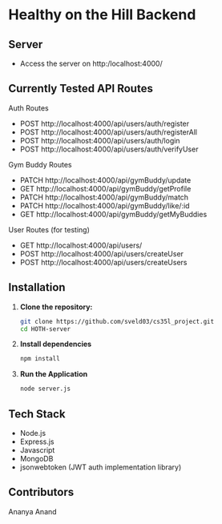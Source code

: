 # Healthy on the Hill Backend

## Server

* Access the server on http:/localhost:4000/

## Currently Tested API Routes

Auth Routes
* POST http://localhost:4000/api/users/auth/register
* POST http://localhost:4000/api/users/auth/registerAll
* POST http://localhost:4000/api/users/auth/login
* POST http://localhost:4000/api/users/auth/verifyUser

Gym Buddy Routes
* PATCH http://localhost:4000/api/gymBuddy/update
* GET http://localhost:4000/api/gymBuddy/getProfile
* PATCH http://localhost:4000/api/gymBuddy/match
* PATCH http://localhost:4000/api/gymBuddy/like/:id 
* GET http://localhost:4000/api/gymBuddy/getMyBuddies


User Routes (for testing)
* GET http://localhost:4000/api/users/
* POST http://localhost:4000/api/users/createUser
* POST http://localhost:4000/api/users/createUsers

## Installation

1. **Clone the repository:**
   ```bash
   git clone https://github.com/sveld03/cs35l_project.git
   cd HOTH-server
   ```
2. **Install dependencies**
    ```bash
    npm install
    ```
3. **Run the Application**
    ```bash
    node server.js
    ```
## Tech Stack
* Node.js
* Express.js
* Javascript
* MongoDB
* jsonwebtoken (JWT auth implementation library)



## Contributors
Ananya Anand

